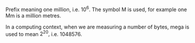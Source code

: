 Prefix meaning one million, i.e. $10^{6}.$ The symbol M is used, for
example one Mm is a million metres.

In a computing context, when we are measuring a number of bytes, mega is
used to mean $2^{20},$ i.e. 1048576.

